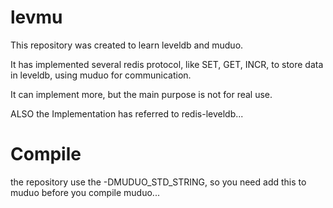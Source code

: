 levmu
=====
This repository was created to learn leveldb and muduo.

It has implemented several redis protocol, like SET, GET, INCR, to store data in leveldb, using muduo for communication.

It can implement more, but the main purpose is not for real use.

ALSO the Implementation has referred to redis-leveldb...

Compile
=====
the repository use the -DMUDUO_STD_STRING, so you need add this to muduo before you compile muduo...
